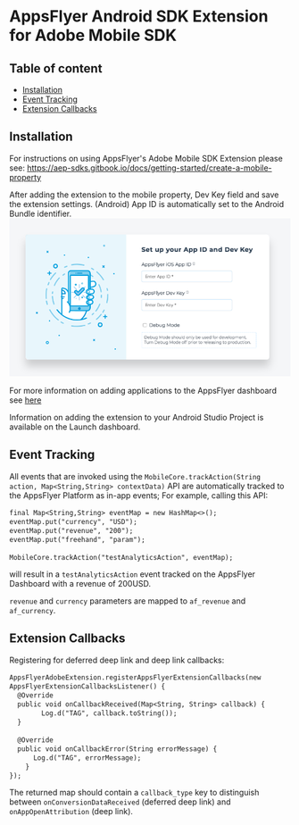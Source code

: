 



# AppsFlyer Android SDK Extension for Adobe Mobile SDK

## Table of content
- [Installation](#installation)
- [Event Tracking](#eventTracking)
- [Extension Callbacks](#callbacks)


## <a id="installation">  Installation

For instructions on using AppsFlyer's Adobe Mobile SDK Extension please see: https://aep-sdks.gitbook.io/docs/getting-started/create-a-mobile-property

After adding the extension to the mobile property, Dev Key field and save the extension settings. 
(Android) App ID is automatically set to the Android Bundle identifier.
![AppsFlyerAdobeSDK](https://github.com/AppsFlyerSDK/AppsFlyerAdobeExtension/blob/master/gitresources/img.png)


For more information on adding applications to the AppsFlyer dashboard see [here](https://support.appsflyer.com/hc/en-us/articles/207377436-Adding-a-New-App-to-the-AppsFlyer-Dashboard)

Information on adding the extension to your Android Studio Project is available on the Launch dashboard.

## <a id="eventTracking"> Event Tracking
All events that are invoked using the `MobileCore.trackAction(String action, Map<String,String> contextData)` API are automatically tracked to the AppsFlyer Platform as in-app events; For example, calling this API:
```
final Map<String,String> eventMap = new HashMap<>();  
eventMap.put("currency", "USD");  
eventMap.put("revenue", "200");  
eventMap.put("freehand", "param");

MobileCore.trackAction("testAnalyticsAction", eventMap);
```
will result in a `testAnalyticsAction` event tracked on the AppsFlyer Dashboard with a revenue of 200USD.

 `revenue` and `currency` parameters are mapped to `af_revenue` and `af_currency`.

## <a id="callbacks"> Extension Callbacks
 Registering for deferred deep link and deep link callbacks:
```
AppsFlyerAdobeExtension.registerAppsFlyerExtensionCallbacks(new AppsFlyerExtensionCallbacksListener() {  
  @Override  
  public void onCallbackReceived(Map<String, String> callback) {  
        Log.d("TAG", callback.toString());  
  }  
  
  @Override  
  public void onCallbackError(String errorMessage) {  
	  Log.d("TAG", errorMessage);
    }  
});
``` 
The returned map should contain a `callback_type` key to distinguish between `onConversionDataReceived` (deferred deep link) and `onAppOpenAttribution`  (deep link).

